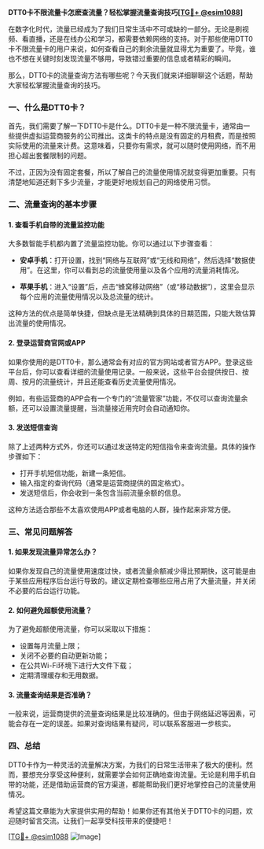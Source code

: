 **DTT0卡不限流量卡怎麽查流量？轻松掌握流量查询技巧[[TG💪+ @esim1088](https://t.me/s/esim1088)]**

在数字化时代，流量已经成为了我们日常生活中不可或缺的一部分。无论是刷视频、看直播，还是在线办公和学习，都需要依赖网络的支持。对于那些使用DTT0卡不限流量卡的用户来说，如何查看自己的剩余流量就显得尤为重要了。毕竟，谁也不想在关键时刻发现流量不够用，导致错过重要的信息或者精彩的瞬间。

那么，DTT0卡的流量查询方法有哪些呢？今天我们就来详细聊聊这个话题，帮助大家轻松掌握流量查询的技巧。

### **一、什么是DTT0卡？**

首先，我们需要了解一下DTT0卡是什么。DTT0卡是一种不限流量卡，通常由一些提供虚拟运营商服务的公司推出。这类卡的特点是没有固定的月租费，而是按照实际使用的流量来计费。这意味着，只要你有需求，就可以随时使用网络，而不用担心超出套餐限制的问题。

不过，正因为没有固定套餐，所以了解自己的流量使用情况就变得更加重要。只有清楚地知道还剩下多少流量，才能更好地规划自己的网络使用习惯。

### **二、流量查询的基本步骤**

#### **1. 查看手机自带的流量监控功能**

大多数智能手机都内置了流量监控功能。你可以通过以下步骤查看：

- **安卓手机**：打开设置，找到“网络与互联网”或“无线和网络”，然后选择“数据使用”。在这里，你可以看到总的流量使用量以及各个应用的流量消耗情况。
  
- **苹果手机**：进入“设置”后，点击“蜂窝移动网络”（或“移动数据”），这里会显示每个应用的流量使用情况以及总流量的统计。

这种方法的优点是简单快捷，但缺点是无法精确到具体的日期范围，只能大致估算出流量的使用情况。

#### **2. 登录运营商官网或APP**

如果你使用的是DTT0卡，那么通常会有对应的官方网站或者官方APP。登录这些平台后，你可以查看详细的流量使用记录。一般来说，这些平台会提供按日、按周、按月的流量统计，并且还能查看历史流量使用情况。

例如，有些运营商的APP会有一个专门的“流量管家”功能，不仅可以查询流量余额，还可以设置流量提醒，当流量接近用完时会自动通知你。

#### **3. 发送短信查询**

除了上述两种方式外，你还可以通过发送特定的短信指令来查询流量。具体的操作步骤如下：

- 打开手机短信功能，新建一条短信。
- 输入指定的查询代码（通常是运营商提供的固定格式）。
- 发送短信后，你会收到一条包含当前流量余额的信息。

这种方法适合那些不太喜欢使用APP或者电脑的人群，操作起来非常方便。

### **三、常见问题解答**

#### **1. 如果发现流量异常怎么办？**

如果你发现自己的流量使用速度过快，或者流量余额减少得比预期快，这可能是由于某些应用程序后台运行导致的。建议定期检查哪些应用占用了大量流量，并关闭不必要的后台运行功能。

#### **2. 如何避免超额使用流量？**

为了避免超额使用流量，你可以采取以下措施：
- 设置每月流量上限；
- 关闭不必要的自动更新功能；
- 在公共Wi-Fi环境下进行大文件下载；
- 定期清理缓存和无用数据。

#### **3. 流量查询结果是否准确？**

一般来说，运营商提供的流量查询结果是比较准确的。但由于网络延迟等因素，可能会存在一定的误差。如果对查询结果有疑问，可以联系客服进一步核实。

### **四、总结**

DTT0卡作为一种灵活的流量解决方案，为我们的日常生活带来了极大的便利。然而，要想充分享受这种便利，就需要学会如何正确地查询流量。无论是利用手机自带的功能，还是借助运营商的官方渠道，都能帮助我们更好地掌控自己的流量使用情况。

希望这篇文章能为大家提供实用的帮助！如果你还有其他关于DTT0卡的问题，欢迎随时留言交流。让我们一起享受科技带来的便捷吧！

[[TG💪+ @esim1088](https://t.me/s/esim1088) ![Image](https://i.postimg.cc/4NQfJmqS/Snipaste-2025-05-13-00-14-12.png)]